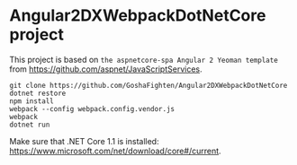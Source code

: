 # Angular2DXWebpackDotNetCore project

This project is based on `the aspnetcore-spa Angular 2 Yeoman template` from https://github.com/aspnet/JavaScriptServices.

```
git clone https://github.com/GoshaFighten/Angular2DXWebpackDotNetCore
dotnet restore
npm install
webpack --config webpack.config.vendor.js
webpack
dotnet run
```

Make sure that .NET Core 1.1 is installed: https://www.microsoft.com/net/download/core#/current.
